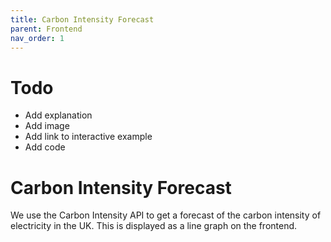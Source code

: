 ```yaml
---
title: Carbon Intensity Forecast
parent: Frontend
nav_order: 1
---
```


# Todo
* Add explanation
* Add image
* Add link to interactive example
* Add code

# Carbon Intensity Forecast
We use the Carbon Intensity API to get a forecast of the carbon intensity of electricity in the UK. This is displayed as a line graph on the frontend.